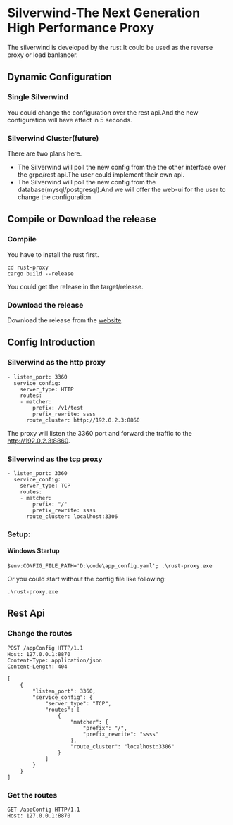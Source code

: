 # Silverwind-The Next Generation High Performance Proxy
The silverwind is developed by the rust.It could be used as the reverse proxy or load banlancer.
## Dynamic Configuration 
### Single Silverwind
You could change the configuration over the rest api.And the new configuration will have effect in 5 seconds.
### Silverwind Cluster(future)
There are two plans here.
* The Silverwind will poll the new config from the the other interface over the grpc/rest api.The user could implement their own api.
* The Silverwind will poll the new config from the database(mysql/postgresql).And we will offer the web-ui for the user to change the configuration.

## Compile or Download the release
### Compile 
You have to install the rust first.
```
cd rust-proxy
cargo build --release
```
You could get the release in the target/release.
### Download the release
Download the release from the [website](https://github.com/lsk569937453/silverwind/releases).
## Config Introduction
### Silverwind as the http proxy
```
- listen_port: 3360
  service_config:
    server_type: HTTP
    routes:
    - matcher:
        prefix: /v1/test
        prefix_rewrite: ssss
      route_cluster: http://192.0.2.3:8860
```
The proxy will listen the 3360 port and forward the traffic to the http://192.0.2.3:8860.
### Silverwind as the tcp proxy
```
- listen_port: 3360
  service_config:
    server_type: TCP
    routes:
    - matcher:
        prefix: "/"
        prefix_rewrite: ssss
      route_cluster: localhost:3306
```
### Setup:
#### Windows Startup
```
$env:CONFIG_FILE_PATH='D:\code\app_config.yaml'; .\rust-proxy.exe
```
Or you could start without the config file like following:
```
.\rust-proxy.exe
```
## Rest Api
### Change the routes
```
POST /appConfig HTTP/1.1
Host: 127.0.0.1:8870
Content-Type: application/json
Content-Length: 404

[
    {
        "listen_port": 3360,
        "service_config": {
            "server_type": "TCP",
            "routes": [
                {
                    "matcher": {
                        "prefix": "/",
                        "prefix_rewrite": "ssss"
                    },
                    "route_cluster": "localhost:3306"
                }
            ]
        }
    }
]
```
### Get the routes
```
GET /appConfig HTTP/1.1
Host: 127.0.0.1:8870
```

